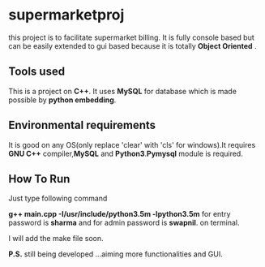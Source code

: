 # supermarketproj
this project is to facilitate supermarket billing. It is fully console based but can be easily extended to gui based because it is totally **Object Oriented**  . 
## Tools used
This is a project on **C++**. It uses **MySQL** for database which is made possible by **python embedding**.
## Environmental requirements
It is good on any OS(only replace 'clear' with 'cls' for windows).It requires **GNU C++** compiler,**MySQL** and **Python3**.**Pymysql** module is required.
## How To Run
Just type following command

**g++   main.cpp -I/usr/include/python3.5m -lpython3.5m**
for entry password is **sharma** and for admin password is **swapnil**.
on terminal.

I will add the make file soon.

**P.S.** still being developed ...aiming more functionalities and GUI.
